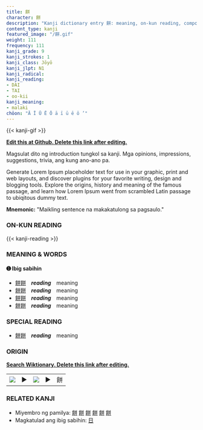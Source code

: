 ```yaml
---
title: 餅
character: 餅
description: "Kanji dictionary entry 餅: meaning, on-kun reading, compounds, origin, related kanji"
content_type: kanji
featured_image: "/餅.gif"
weight: 111
frequency: 111
kanji_grade: 9
kanji_strokes: 1
kanji_class: Jōyō
kanji_jlpt: N1
kanji_radical: 
kanji_reading: 
- DAI
- TAI
- oo-kii
kanji_meaning:
- malaki
chōon: "Ā Ī Ū Ē Ō ā ī ū ē ō ’"
---
```

[//]: # (Don't edit the line below. Kanji animated GIF code is automatically generated.)
{{< kanji-gif >}}

[//]: # (Edit below this line.)

**[Edit this at Github. Delete this link after editing.](https://github.com/tim0g/tim/tree/main/content/kanji/餅/index.md)**

Magsulat dito ng introduction tungkol sa kanji. Mga opinions, impressions, suggestions, trivia, ang kung ano-ano pa.

Generate Lorem Ipsum placeholder text for use in your graphic, print and web layouts, and discover plugins for your favorite writing, design and blogging tools. Explore the origins, history and meaning of the famous passage, and learn how Lorem Ipsum went from scrambled Latin passage to ubiqitous dummy text.
 
**Mnemonic:** "Maikling sentence na makakatulong sa pagsaulo."

### ON-KUN READING

[//]: # (Don't edit the line below. ON-KUN READING code is automatically generated.)
{{< kanji-reading >}}

### MEANING & WORDS

#### ➊ **Ibig sabihin**
  - [餅](../餅)[餅](../餅)　***reading***　meaning
  - [餅](../餅)[餅](../餅)　***reading***　meaning
  - [餅](../餅)[餅](../餅)　***reading***　meaning
  - [餅](../餅)[餅](../餅)　***reading***　meaning

### SPECIAL READING
  - [餅](../餅)[餅](../餅)　***reading***　meaning

### ORIGIN

**[Search Wiktionary. Delete this link after editing.](https://wiktionary.org/wiki/餅)**
<table class="kanji-table"><tr><td>
<img src="60px-餅-bronze.svg.png">
</td><td>▶</td><td>
<img src="60px-餅-oracle.svg.png">
</td><td>▶</td>
<td class="kanji-origin">餅</td>
</tr></table>

### RELATED KANJI
- Miyembro ng pamilya: [餅](../餅) [餅](../餅) [餅](../餅) [餅](../餅) [餅](../餅) [餅](../餅)
- Magkatulad ang ibig sabihin: [日](../日)

